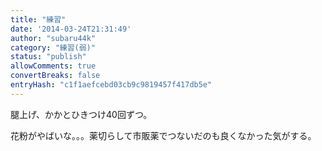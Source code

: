 ```yaml
---
title: "練習"
date: '2014-03-24T21:31:49'
author: "subaru44k"
category: "練習(弱)"
status: "publish"
allowComments: true
convertBreaks: false
entryHash: "c1f1aefcebd03cb9c9819457f417db5e"
---
```

腿上げ、かかとひきつけ40回ずつ。

花粉がやばいな。。。薬切らして市販薬でつないだのも良くなかった気がする。
